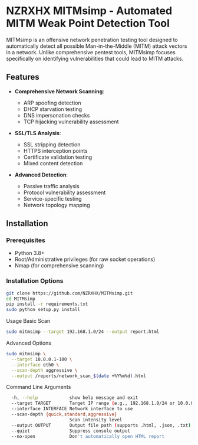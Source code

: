 #  NZRXHX MITMsimp - Automated MITM Weak Point Detection Tool

MITMsimp is an offensive network penetration testing tool designed to automatically detect all possible Man-in-the-Middle (MITM) attack vectors in a network. Unlike comprehensive pentest tools, MITMsimp focuses specifically on identifying vulnerabilities that could lead to MITM attacks.

## Features

- **Comprehensive Network Scanning**:
  - ARP spoofing detection
  - DHCP starvation testing
  - DNS impersonation checks
  - TCP hijacking vulnerability assessment

- **SSL/TLS Analysis**:
  - SSL stripping detection
  - HTTPS interception points
  - Certificate validation testing
  - Mixed content detection

- **Advanced Detection**:
  - Passive traffic analysis
  - Protocol vulnerability assessment
  - Service-specific testing
  - Network topology mapping

## Installation

### Prerequisites
- Python 3.8+
- Root/Administrative privileges (for raw socket operations)
- Nmap (for comprehensive scanning)

### Installation Options
```bash
git clone https://github.com/NZRXHX/MITMsimp.git
cd MITMsimp
pip install -r requirements.txt
sudo python setup.py install
```
Usage
Basic Scan
```bash
sudo mitmsimp --target 192.168.1.0/24 --output report.html
```
Advanced Options
```bash
sudo mitmsimp \
  --target 10.0.0.1-100 \
  --interface eth0 \
  --scan-depth aggressive \
  --output /reports/network_scan_$(date +%Y%m%d).html
```
Command Line Arguments
```bash
  -h, --help            show help message and exit
  --target TARGET       Target IP range (e.g., 192.168.1.0/24 or 10.0.0.1-100)
  --interface INTERFACE Network interface to use
  --scan-depth {quick,standard,aggressive}
                        Scan intensity level
  --output OUTPUT       Output file path (supports .html, .json, .txt)
  --quiet               Suppress console output
  --no-open             Don't automatically open HTML report
```
